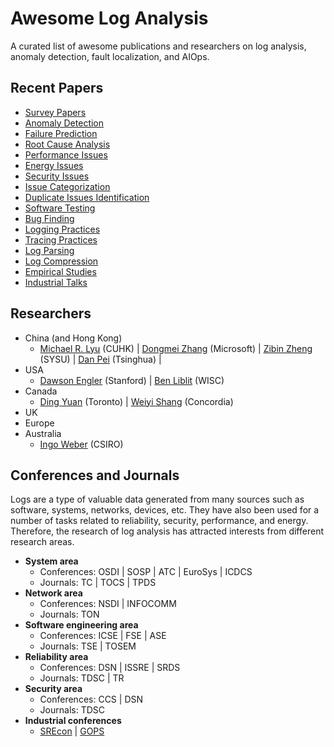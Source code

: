 # Awesome Log Analysis
A curated list of awesome publications and researchers on log analysis, anomaly detection, fault localization, and AIOps.


## Recent Papers
+ [Survey Papers](./papers.md)
+ [Anomaly Detection](./papers.md#anomaly-detection)
+ [Failure Prediction](./papers.md)
+ [Root Cause Analysis](./papers.md#root-cause-analysis)
+ [Performance Issues](./papers.md#performance-tuning)
+ [Energy Issues](./papers.md)
+ [Security Issues](./papers.md)
+ [Issue Categorization](./papers.md#issue-categorization)
+ [Duplicate Issues Identification](./papers.md#duplicate-issues-identification)
+ [Software Testing](./papers.md#software-testing)
+ [Bug Finding](./papers.md)
+ [Logging Practices](./papers.md#logging-practices)
+ [Tracing Practices](./papers.md#tracing-practices)
+ [Log Parsing](./papers.md#log-parsing)
+ [Log Compression](./papers.md#log-compression)
+ [Empirical Studies](./papers.md#empirical-studies)
+ [Industrial Talks](./papers.md)

## Researchers
+ China (and Hong Kong)
    + [Michael R. Lyu](http://www.cse.cuhk.edu.hk/lyu/) (CUHK) | [Dongmei Zhang](https://www.microsoft.com/en-us/research/people/dongmeiz/) (Microsoft) | [Zibin Zheng](http://www.zibinzheng.com/) (SYSU) | [Dan Pei](https://netman.aiops.org/~peidan/) (Tsinghua) | 
+ USA
    + [Dawson Engler](http://web.stanford.edu/~engler/) (Stanford) | [Ben Liblit](http://pages.cs.wisc.edu/~liblit/#bug-isolation) (WISC)
+ Canada
    + [Ding Yuan](http://www.eecg.toronto.edu/~yuan/Home.html) (Toronto) | [Weiyi Shang](https://users.encs.concordia.ca/~shang/) (Concordia)
+ UK
+ Europe
+ Australia
    + [Ingo Weber](https://people.csiro.au/W/I/Ingo-Weber) (CSIRO)

## Conferences and Journals
Logs are a type of valuable data generated from many sources such as software, systems, networks, devices, etc. They have also been used for a number of tasks related to reliability, security, performance, and energy. Therefore, the research of log analysis has attracted interests from different research areas.

+ **System area**
    + Conferences: OSDI | SOSP | ATC | EuroSys | ICDCS
    + Journals: TC | TOCS | TPDS
+ **Network area**
    + Conferences: NSDI | INFOCOMM 
    + Journals: TON
+ **Software engineering area**
    + Conferences: ICSE | FSE | ASE
    + Journals: TSE | TOSEM 
+ **Reliability area**
    + Conferences: DSN | ISSRE | SRDS
    + Journals: TDSC | TR
+ **Security area**
    + Conferences: CCS | DSN
    + Journals: TDSC
+ **Industrial conferences**
    + [SREcon](https://www.usenix.org/conferences/byname/925) | [GOPS](https://www.bagevent.com/event/GOPS2019-shenzhen?bag_track=bagevent)




